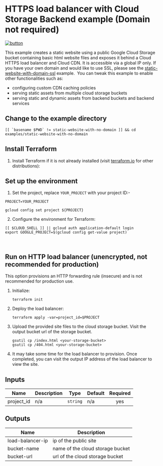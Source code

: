 # HTTPS load balancer with Cloud Storage Backend example (Domain not required)

[![button](http://gstatic.com/cloudssh/images/open-btn.png)](https://console.cloud.google.com/cloudshell/open?git_repo=https://github.com/wapfel/terraform-google-lb-http&working_dir=examples/static-website-with-no-domain&page=shell&tutorial=README.md)

This example creates a static website using a public Google Cloud Storage bucket containing basic html website files and exposes it behind a Cloud HTTPS load balancer and Cloud CDN. It is accessible via a global IP only. If you have your own domain and would like to use SSL, please see the [static-website-with-domain-ssl](https://github.com/wapfel/terraform-google-lb-http/tree/master/examples/static-website-with-domain-ssl) example.
​
You can tweak this example to enable other functionalities such as:
​
- configuring custom CDN caching policies
- serving static assets from multiple cloud storage buckets
- serving static and dynamic assets from backend buckets and backend services
​
## Change to the example directory

```
[[ `basename $PWD` != static-website-with-no-domain ]] && cd examples/static-website-with-no-domain
```

## Install Terraform

1. Install Terraform if it is not already installed (visit [terraform.io](https://terraform.io) for other distributions):

## Set up the environment

1. Set the project, replace `YOUR_PROJECT` with your project ID:-

```
PROJECT=YOUR_PROJECT
```

```
gcloud config set project ${PROJECT}
```

2. Configure the environment for Terraform:

```
[[ $CLOUD_SHELL ]] || gcloud auth application-default login
export GOOGLE_PROJECT=$(gcloud config get-value project)
```
​
## Run on HTTP load balancer (unencrypted, not recommended for production)

This option provisions an HTTP forwarding rule (insecure) and is not recommended
for production use.

1. Initialize:

    ```
    terraform init
    ```

2. Deploy the load balancer:

    ```
    terraform apply -var=project_id=$PROJECT 
    ```

3. Upload the provided site files to the cloud storage bucket. Visit the output bucket url of the storage bucket.

    ```
    gsutil cp /index.html <your-storage-bucket>
    gsutil cp /404.html <your-storage-bucket>
    ```

4. It may take some time for the load balancer to provision. Once completed, you can visit the output IP address of the load balancer to view the site.

<!-- BEGINNING OF PRE-COMMIT-TERRAFORM DOCS HOOK -->
## Inputs

| Name | Description | Type | Default | Required |
|------|-------------|------|---------|:--------:|
| project\_id | n/a | `string` | n/a | yes |

## Outputs

| Name | Description |
|------|-------------|
| load-balancer-ip | ip of the public site |
| bucket-name | name of the cloud storage bucket |
| bucket-url | url of the cloud storage bucket |

<!-- END OF PRE-COMMIT-TERRAFORM DOCS HOOK -->
​
